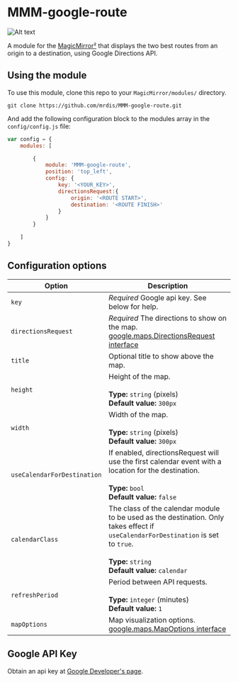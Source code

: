 # MMM-google-route

![Alt text](/screenshot.png "A preview of the MMM-google-route module.")

A module for the [MagicMirror²](https://github.com/MichMich/MagicMirror/) that displays the two best 
routes from an origin to a destination, using Google Directions API.

## Using the module

To use this module, clone this repo to your `MagicMirror/modules/` directory.

`git clone https://github.com/mrdis/MMM-google-route.git`

And add the following configuration block to the modules array in the `config/config.js` file:
```js
var config = {
    modules: [

        {
            module: 'MMM-google-route',
            position: 'top_left',
            config: {
                key: '<YOUR_KEY>',
                directionsRequest:{
                    origin: '<ROUTE START>',
                    destination: '<ROUTE FINISH>'
                }
            }
        }

    ]
}
```

## Configuration options

| Option               | Description
|--------------------- |-----------
| `key`                | *Required* Google api key. See below for help.
| `directionsRequest`  | *Required* The directions to show on the map. [google.maps.DirectionsRequest interface](https://developers.google.com/maps/documentation/javascript/reference/3/directions#DirectionsRequest)
| `title`              | Optional title to show above the map.
| `height`             | Height of the map. <br><br>**Type:** `string` (pixels) <br> **Default value:** `300px`
| `width`              | Width of the map. <br><br>**Type:** `string` (pixels) <br> **Default value:** `300px`
| `useCalendarForDestination` | If enabled, directionsRequest will use the first calendar event with a location for the destination. <br><br>**Type:** `bool` <br> **Default value:** `false`
| `calendarClass`      | The class of the calendar module to be used as the destination. Only takes effect if `useCalendarForDestination` is set to `true`. <br><br>**Type:** `string` <br> **Default value:** `calendar`
| `refreshPeriod`      | Period between API requests.  <br><br>**Type:** `integer` (minutes) <br> **Default value:** `1`
| `mapOptions`         | Map visualization options. [google.maps.MapOptions interface](https://developers.google.com/maps/documentation/javascript/reference/3/map#MapOptions) 


## Google API Key

Obtain an api key at [Google Developer's page](https://developers.google.com/maps/documentation/javascript/).

